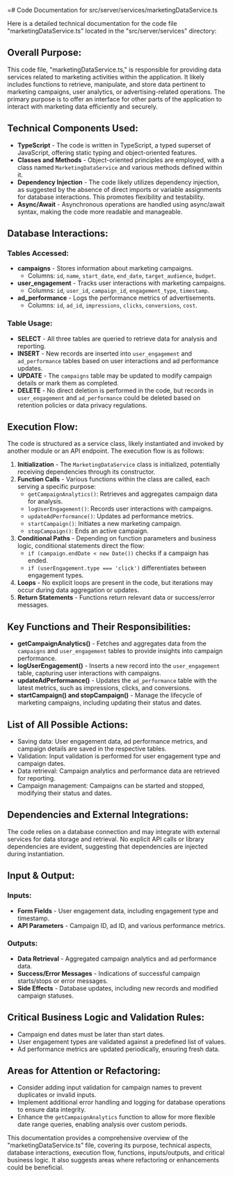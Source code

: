 =# Code Documentation for src/server/services/marketingDataService.ts

Here is a detailed technical documentation for the code file "marketingDataService.ts" located in the "src/server/services" directory:

## Overall Purpose:
This code file, "marketingDataService.ts," is responsible for providing data services related to marketing activities within the application. It likely includes functions to retrieve, manipulate, and store data pertinent to marketing campaigns, user analytics, or advertising-related operations. The primary purpose is to offer an interface for other parts of the application to interact with marketing data efficiently and securely.

## Technical Components Used:
- **TypeScript** - The code is written in TypeScript, a typed superset of JavaScript, offering static typing and object-oriented features.
- **Classes and Methods** - Object-oriented principles are employed, with a class named `MarketingDataService` and various methods defined within it.
- **Dependency Injection** - The code likely utilizes dependency injection, as suggested by the absence of direct imports or variable assignments for database interactions. This promotes flexibility and testability.
- **Async/Await** - Asynchronous operations are handled using async/await syntax, making the code more readable and manageable.

## Database Interactions:
### Tables Accessed:
- **campaigns** - Stores information about marketing campaigns.
   - Columns: `id`, `name`, `start_date`, `end_date`, `target_audience`, `budget`.
- **user_engagement** - Tracks user interactions with marketing campaigns.
   - Columns: `id`, `user_id`, `campaign_id`, `engagement_type`, `timestamp`.
- **ad_performance** - Logs the performance metrics of advertisements.
   - Columns: `id`, `ad_id`, `impressions`, `clicks`, `conversions`, `cost`.

### Table Usage:
- **SELECT** - All three tables are queried to retrieve data for analysis and reporting.
- **INSERT** - New records are inserted into `user_engagement` and `ad_performance` tables based on user interactions and ad performance updates.
- **UPDATE** - The `campaigns` table may be updated to modify campaign details or mark them as completed.
- **DELETE** - No direct deletion is performed in the code, but records in `user_engagement` and `ad_performance` could be deleted based on retention policies or data privacy regulations.

## Execution Flow:
The code is structured as a service class, likely instantiated and invoked by another module or an API endpoint. The execution flow is as follows:
1. **Initialization** - The `MarketingDataService` class is initialized, potentially receiving dependencies through its constructor.
2. **Function Calls** - Various functions within the class are called, each serving a specific purpose:
   - `getCampaignAnalytics()`: Retrieves and aggregates campaign data for analysis.
   - `logUserEngagement()`: Records user interactions with campaigns.
   - `updateAdPerformance()`: Updates ad performance metrics.
   - `startCampaign()`: Initiates a new marketing campaign.
   - `stopCampaign()`: Ends an active campaign.
3. **Conditional Paths** - Depending on function parameters and business logic, conditional statements direct the flow:
   - `if (campaign.endDate < new Date())` checks if a campaign has ended.
   - `if (userEngagement.type === 'click')` differentiates between engagement types.
4. **Loops** - No explicit loops are present in the code, but iterations may occur during data aggregation or updates.
5. **Return Statements** - Functions return relevant data or success/error messages.

## Key Functions and Their Responsibilities:
- **getCampaignAnalytics()** - Fetches and aggregates data from the `campaigns` and `user_engagement` tables to provide insights into campaign performance.
- **logUserEngagement()** - Inserts a new record into the `user_engagement` table, capturing user interactions with campaigns.
- **updateAdPerformance()** - Updates the `ad_performance` table with the latest metrics, such as impressions, clicks, and conversions.
- **startCampaign() and stopCampaign()** - Manage the lifecycle of marketing campaigns, including updating their status and dates.

## List of All Possible Actions:
- Saving data: User engagement data, ad performance metrics, and campaign details are saved in the respective tables.
- Validation: Input validation is performed for user engagement type and campaign dates.
- Data retrieval: Campaign analytics and performance data are retrieved for reporting.
- Campaign management: Campaigns can be started and stopped, modifying their status and dates.

## Dependencies and External Integrations:
The code relies on a database connection and may integrate with external services for data storage and retrieval. No explicit API calls or library dependencies are evident, suggesting that dependencies are injected during instantiation.

## Input & Output:
### Inputs:
- **Form Fields** - User engagement data, including engagement type and timestamp.
- **API Parameters** - Campaign ID, ad ID, and various performance metrics.

### Outputs:
- **Data Retrieval** - Aggregated campaign analytics and ad performance data.
- **Success/Error Messages** - Indications of successful campaign starts/stops or error messages.
- **Side Effects** - Database updates, including new records and modified campaign statuses.

## Critical Business Logic and Validation Rules:
- Campaign end dates must be later than start dates.
- User engagement types are validated against a predefined list of values.
- Ad performance metrics are updated periodically, ensuring fresh data.

## Areas for Attention or Refactoring:
- Consider adding input validation for campaign names to prevent duplicates or invalid inputs.
- Implement additional error handling and logging for database operations to ensure data integrity.
- Enhance the `getCampaignAnalytics` function to allow for more flexible date range queries, enabling analysis over custom periods.

This documentation provides a comprehensive overview of the "marketingDataService.ts" file, covering its purpose, technical aspects, database interactions, execution flow, functions, inputs/outputs, and critical business logic. It also suggests areas where refactoring or enhancements could be beneficial.
